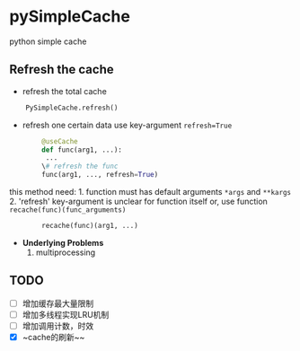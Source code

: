 # pySimpleCache
python simple cache 

## Refresh the cache
* refresh the total cache
```python
    PySimpleCache.refresh()	
```
* refresh one certain data
use key-argument `refresh=True`
```python
		@useCache		
		def func(arg1, ...): 		
		 ...		
		\# refresh the func		
		func(arg1, ..., refresh=True)		
```
this method need: 
	1. function must has default arguments `*args` and `**kargs`
	2. 'refresh' key-argument is unclear for function itself
or, use function `recache(func)(func_arguments)`
```python
		recache(func)(arg1, ...)		
```
* **Underlying Problems**
	1. multiprocessing
    
## TODO
- [ ] 增加缓存最大量限制
- [ ] 增加多线程实现LRU机制
- [ ] 增加调用计数，时效
- [x] ~cache的刷新~~

